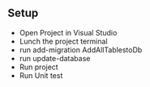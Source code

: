 ## Setup

- Open Project in  Visual Studio
- Lunch the project terminal
- run add-migration AddAllTablestoDb
- run update-database
- Run project
- Run Unit test

